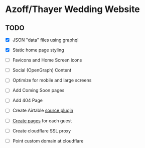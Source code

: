 # Azoff/Thayer Wedding Website

## TODO

- [x] JSON "data" files using graphql
- [x] Static home page styling
- [ ] Favicons and Home Screen icons
- [ ] Social (OpenGraph) Content
- [ ] Optimize for mobile and large screens
- [ ] Add Coming Soon pages
- [ ] Add 404 Page
- [ ] Create Airtable [source plugin][2]
- [ ] [Create pages][1] for each guest
- [ ] Create cloudflare SSL proxy
- [ ] Point custom domain at cloudflare


[1]:https://www.gatsbyjs.org/docs/creating-and-modifying-pages/
[2]:https://www.gatsbyjs.org/docs/create-source-plugin/